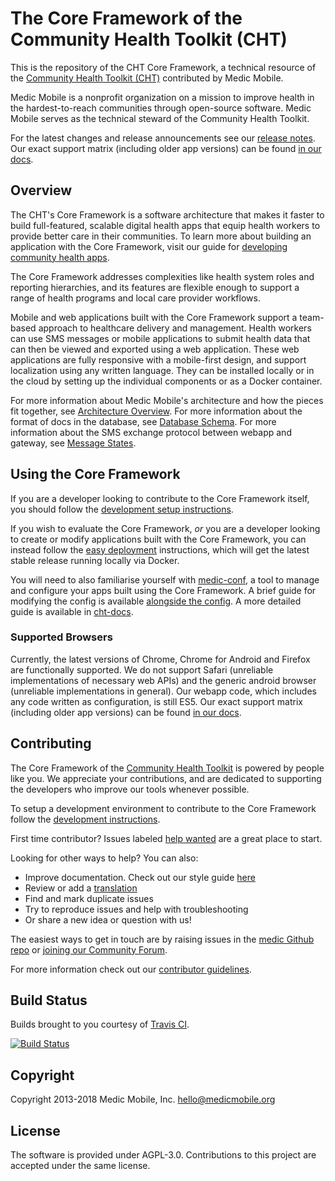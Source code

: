 # The Core Framework of the Community Health Toolkit (CHT)

This is the repository of the CHT Core Framework, a technical resource of the [Community Health Toolkit (CHT)](https://communityhealthtoolkit.org) contributed by Medic Mobile.

Medic Mobile is a nonprofit organization on a mission to improve health in the hardest-to-reach communities through open-source software. Medic Mobile serves as the technical steward of the Community Health Toolkit.

For the latest changes and release announcements see our [release notes](https://github.com/medic/cht-core/tree/master/release-notes). Our exact support matrix (including older app versions) can be found [in our docs](https://docs.communityhealthtoolkit.org/core/overview/supported-software/).

## Overview

The CHT's Core Framework is a software architecture that makes it faster to build full-featured, scalable digital health apps that equip health workers to provide better care in their communities. To learn more about building an application with the Core Framework, visit our guide for [developing community health apps](https://docs.communityhealthtoolkit.org/apps/).

The Core Framework addresses complexities like health system roles and reporting hierarchies, and its features are flexible enough to support a range of health programs and local care provider workflows.

Mobile and web applications built with the Core Framework support a team-based approach to healthcare delivery and management. Health workers can use SMS messages or mobile applications to submit health data that can then be viewed and exported using a web application. These web applications are fully responsive with a mobile-first design, and support localization using any written language. They can be installed locally or in the cloud by setting up the individual components or as a Docker container.

For more information about Medic Mobile's architecture and how the pieces fit together, see [Architecture Overview](https://docs.communityhealthtoolkit.org/core/overview/architecture/).
For more information about the format of docs in the database, see [Database Schema](https://docs.communityhealthtoolkit.org/core/overview/db-schema/).
For more information about the SMS exchange protocol between webapp and gateway, see [Message States](https://docs.communityhealthtoolkit.org/apps/guides/messaging/sms-states/).

## Using the Core Framework

If you are a developer looking to contribute to the Core Framework itself, you should follow the [development setup instructions](./DEVELOPMENT.md).

If you wish to evaluate the Core Framework, _or_ you are a developer looking to create or modify applications built with the Core Framework, you can instead follow the [easy deployment](./INSTALL.md) instructions, which will get the latest stable release running locally via Docker.

You will need to also familiarise yourself with [medic-conf](https://github.com/medic/medic-conf), a tool to manage and configure your apps built using the Core Framework. A brief guide for modifying the config is available [alongside the config](./config/default/GUIDE.md). A more detailed guide is available in [cht-docs](https://docs.communityhealthtoolkit.org/apps/).

### Supported Browsers

Currently, the latest versions of Chrome, Chrome for Android and Firefox are functionally supported. We do not support Safari (unreliable implementations of necessary web APIs) and the generic android browser (unreliable implementations in general). Our webapp code, which includes any code written as configuration, is still ES5. Our exact support matrix (including older app versions) can be found [in our docs](https://docs.communityhealthtoolkit.org/core/overview/supported-software/).

## Contributing

The Core Framework of the [Community Health Toolkit](https://communityhealthtoolkit.org) is powered by people like you. We appreciate your contributions, and are dedicated to supporting the developers who improve our tools whenever possible.

To setup a development environment to contribute to the Core Framework follow the [development instructions](./DEVELOPMENT.md).

First time contributor? Issues labeled [help wanted](https://github.com/medic/cht-core/labels/Help%20wanted) are a great place to start.

Looking for other ways to help? You can also:
* Improve documentation. Check out our style guide [here](https://docs.communityhealthtoolkit.org/contribute/docs/style-guide/)
* Review or add a [translation](CONTRIBUTING.md#translations)
* Find and mark duplicate issues
* Try to reproduce issues and help with troubleshooting
* Or share a new idea or question with us!

The easiest ways to get in touch are by raising issues in the [medic Github repo](https://github.com/medic/cht-core/issues) or [joining our Community Forum](https://forum.communityhealthtoolkit.org).

For more information check out our [contributor guidelines](CONTRIBUTING.md).

## Build Status

Builds brought to you courtesy of [Travis CI](https://travis-ci.org/medic/cht-core).

[![Build Status](https://travis-ci.org/medic/cht-core.png?branch=master)](https://travis-ci.org/medic/cht-core/branches)

## Copyright

Copyright 2013-2018 Medic Mobile, Inc. <hello@medicmobile.org>

## License

The software is provided under AGPL-3.0. Contributions to this project are accepted under the same license.

